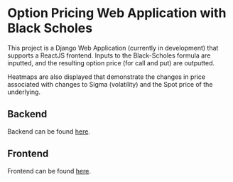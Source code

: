 # Option Pricing Web Application with Black Scholes

This project is a Django Web Application (currently in development) that supports a ReactJS frontend. Inputs to the Black-Scholes formula are inputted, and the resulting option price (for call and put) are outputted.

Heatmaps are also displayed that demonstrate the changes in price associated with changes to Sigma (volatility) and the Spot price of the underlying.

## Backend
Backend can be found [here](https://github.com/matthew-chang04/Option-Pricing-Web-App/api).

## Frontend
Frontend can be found [here](https://github.com/matthew-chang04/Option-Pricing-Web-App/frontend).

